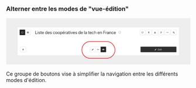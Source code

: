 ### Alterner entre les modes de "vue-édition"

<div>
  <img
    alt="TUTORIAL-ACTIONS-EDIT_MODES"
    src="https://raw.githubusercontent.com/multi-coop/datami-website-content/main/images/tutorial/commented/tutorial-edition.png"
    />
</div>

Ce groupe de boutons vise à simplifier la navigation entre les différents modes d'édition.
